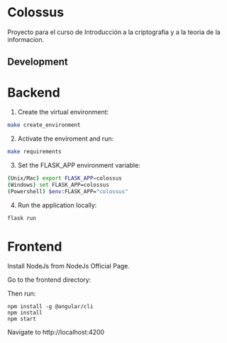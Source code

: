 # Colossus

Proyecto para el curso de Introducción a la criptografia y a la teoria de la informacion.

## Development

# Backend

1. Create the virtual environment:

```bash
make create_environment
```
2. Activate the enviroment and run:
```bash
make requirements
```
3. Set the FLASK_APP environment variable:

```bash
(Unix/Mac) export FLASK_APP=colossus
(Windows) set FLASK_APP=colossus
(Powershell) $env:FLASK_APP="colossus"
```

4. Run the application locally:
```bash
flask run
```

# Frontend

Install NodeJs from NodeJs Official Page.

Go to the frontend directory:

Then run:
```bass
npm install -g @angular/cli
npm install
npm start
```

Navigate to http://localhost:4200
